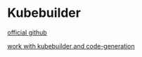 # Kubebuilder

[official github](https://github.com/kubernetes-sigs/kubebuilder)

[work with kubebuilder and code-generation](https://cloud.tencent.com/developer/article/1656317)